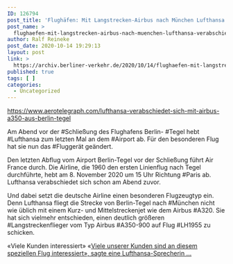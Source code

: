 ```yaml
---
ID: 126794
post_title: 'Flughäfen: Mit Langstrecken-Airbus nach München Lufthansa verabschiedet sich mit A350 aus Tegel, aus aerotelegraph'
post_name: >
  flughaefen-mit-langstrecken-airbus-nach-muenchen-lufthansa-verabschiedet-sich-mit-a350-aus-tegel-aus-aerotelegraph
author: Ralf Reineke
post_date: 2020-10-14 19:29:13
layout: post
link: >
  https://archiv.berliner-verkehr.de/2020/10/14/flughaefen-mit-langstrecken-airbus-nach-muenchen-lufthansa-verabschiedet-sich-mit-a350-aus-tegel-aus-aerotelegraph/
published: true
tags: [ ]
categories:
  - Uncategorized
---
```

https://www.aerotelegraph.com/lufthansa-verabschiedet-sich-mit-airbus-a350-aus-berlin-tegel

Am Abend vor der #Schließung des Flughafens Berlin- #Tegel hebt #Lufthansa zum letzten Mal an dem #Airport ab. Für den besonderen Flug hat sie nun das #Fluggerät geändert.

Den letzten Abflug vom Airport Berlin-Tegel vor der Schließung führt Air France durch. Die Airline, die 1960 den ersten Linienflug nach Tegel durchführte, hebt am 8. November 2020 um 15 Uhr Richtung #Paris ab. Lufthansa verabschiedet sich schon am Abend zuvor.

Und dabei setzt die deutsche Airline einen besonderen Flugzeugtyp ein. Denn Lufthansa fliegt die Strecke von Berlin-Tegel nach #München nicht wie üblich mit einem Kurz- und Mittelstreckenjet wie dem Airbus #A320. Sie hat sich vielmehr entschieden, einen deutlich größeren #Langstreckenflieger vom Typ Airbus #A350-900 auf Flug #LH1955 zu schicken.

«Viele Kunden interessiert»
«<a href="https://www.aerotelegraph.com/lufthansa-verabschiedet-sich-mit-airbus-a350-aus-berlin-tegel">Viele unserer Kunden sind an diesem speziellen Flug interessiert», sagte eine Lufthansa-Sprecherin ...</a>